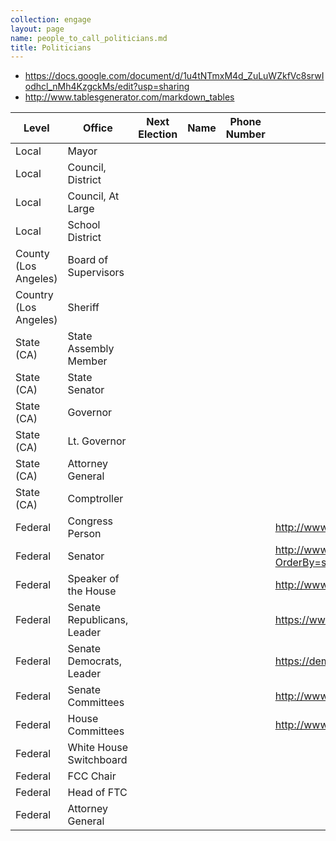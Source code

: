 ```yaml
---
collection: engage
layout: page
name: people_to_call_politicians.md
title: Politicians
---
```

* https://docs.google.com/document/d/1u4tNTmxM4d_ZuLuWZkfVc8srwIodhcl_nMh4KzgckMs/edit?usp=sharing
* http://www.tablesgenerator.com/markdown_tables

| Level                 | Office                     | Next Election | Name | Phone Number | Web Address                                                                      | Address Line 1 | Address Line 2 | City | State | Zip | Email Address |
|-----------------------|----------------------------|---------------|------|--------------|----------------------------------------------------------------------------------|----------------|----------------|------|-------|-----|---------------|
| Local                 | Mayor                      |               |      |              |                                                                                  |                |                |      |       |     |               |
| Local                 | Council, District          |               |      |              |                                                                                  |                |                |      |       |     |               |
| Local                 | Council, At Large          |               |      |              |                                                                                  |                |                |      |       |     |               |
| Local                 | School District            |               |      |              |                                                                                  |                |                |      |       |     |               |
| County (Los Angeles)  | Board of Supervisors       |               |      |              |                                                                                  |                |                |      |       |     |               |
| Country (Los Angeles) | Sheriff                    |               |      |              |                                                                                  |                |                |      |       |     |               |
| State (CA)            | State Assembly Member      |               |      |              |                                                                                  |                |                |      |       |     |               |
| State  (CA)           | State Senator              |               |      |              |                                                                                  |                |                |      |       |     |               |
| State  (CA)           | Governor                   |               |      |              |                                                                                  |                |                |      |       |     |               |
| State  (CA)           | Lt. Governor               |               |      |              |                                                                                  |                |                |      |       |     |               |
| State  (CA)           | Attorney General           |               |      |              |                                                                                  |                |                |      |       |     |               |
| State  (CA)           | Comptroller                |               |      |              |                                                                                  |                |                |      |       |     |               |
| Federal               | Congress Person            |               |      |              | http://www.house.gov/representatives/find/                                       |                |                |      |       |     |               |
| Federal               | Senator                    |               |      |              | http://www.senate.gov/general/contact_information/senators_cfm.cfm?OrderBy=state |                |                |      |       |     |               |
| Federal               | Speaker of the House       |               |      |              | http://www.speaker.gov/                                                          |                |                |      |       |     |               |
| Federal               | Senate Republicans, Leader |               |      |              | https://www.republicans.senate.gov                                               |                |                |      |       |     |               |
| Federal               | Senate Democrats, Leader   |               |      |              | https://democrats.senate.gov/                                                    |                |                |      |       |     |               |
| Federal               | Senate Committees          |               |      |              | http://www.senate.gov/committees/committees_home.htm                             |                |                |      |       |     |               |
| Federal               | House Committees           |               |      |              | http://www.house.gov/committees/                                                 |                |                |      |       |     |               |
| Federal               | White House Switchboard    |               |      |              |                                                                                  |                |                |      |       |     |               |
| Federal               | FCC Chair                  |               |      |              |                                                                                  |                |                |      |       |     |               |
| Federal               | Head of FTC                |               |      |              |                                                                                  |                |                |      |       |     |               |
| Federal               | Attorney General           |               |      |              |                                                                                  |                |                |      |       |     |               |

